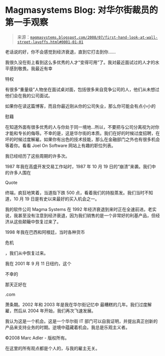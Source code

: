<!--yml

类别：未分类

日期：2024-05-18 05:00:27

-->

# Magmasystems Blog: 对华尔街裁员的第一手观察

> 来源：[`magmasystems.blogspot.com/2008/07/first-hand-look-at-wall-street-layoffs.html#0001-01-01`](http://magmasystems.blogspot.com/2008/07/first-hand-look-at-wall-street-layoffs.html#0001-01-01)

老话说的好，你不会感觉到经济衰退，直到它打击到你......

我很久没在街上看到这么多优秀的人才“变得可用”了。我对最近面试过的人才的水平感到敬畏。我最近有幸

特权

有很多“重量级”人物坐在面试桌对面，包括很多来自竞争公司的人，他们从未想过他们会在我的公司面试。

如果你在读这篇博客，而且你最近刚从你的公司失业，那么你可能会有点小小的

慰藉

在知道外面有很多优秀的人与你处于同一境地...所以，不要把与公司分离视为对你才能和专长的侮辱。不幸的是，这是华尔街的本质。我们在好的时候过度招聘，在坏的时候过度解雇。如果你有出色的技术技能，那么在金融部门之外也有很多机会等着你。看看 Joel On Software 网站上有趣的职位列表。

我已经经历了这些周期的许多次。

1987 年我在高盛开发交易工作站时，1987 年 10 月 19 日的“崩溃”来袭。我们中的许多人围在

Quote

终端，疯狂地笑着，当道指下跌 500 点，看着我们的持股蒸发。我们当时不知道，10 月 19 日是有史以来最好的买入机会之一。

我的软件公司 Magma Systems 在 1992 年经济衰退到来时正在全速前进。老实说，我甚至没有注意到经济衰退，因为我们销售的是一个非常好的利基产品，但经济从这些颠簸中恢复过来了。

1998 年我在巴西和阿根廷，当时各种货币

危机

，我们从中恢复过来。

我在 2001 年 9 月 11 日纽约，这个

不幸的

那天正好在

.com

萧条期。2002 年和 2003 年是我在华尔街记忆中 最糟糕的几年。我们过度解雇，然后从 2004 年开始，我们再次飞速发展。

我认为这是一个机会。这是一个华尔街 IT 部门可以自我证明，并提出真正创新的产品来支持业务的时期。逆境中蕴藏着机会。我总是乐观主义者。

©2008 Marc Adler - 版权所有。

在这里的所有观点都是个人的，与我的雇主无关。
